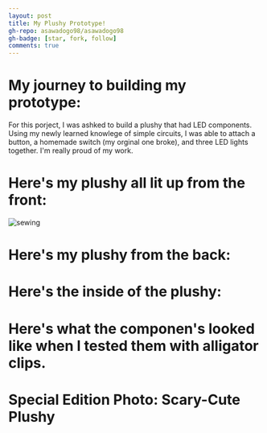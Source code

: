 ```yaml
---
layout: post
title: My Plushy Prototype!
gh-repo: asawadogo98/asawadogo98
gh-badge: [star, fork, follow]
comments: true
---
```

# My journey to building my prototype: 
 For this porject, I was ashked to build a plushy that had LED components. Using my newly learned knowlege of simple circuits, I was able to attach a button,  a homemade switch (my orginal one broke), and three LED lights together. I'm really proud of my work. 
# Here's my plushy all lit up from the front: 
![sewing](https://asawadogo98.github.io/assets/img/IMG-2999.PNG)
# Here's my plushy from the back:
# Here's the inside of the plushy:
# Here's what the componen's looked like when I tested them with  alligator clips.
# Special Edition Photo: Scary-Cute Plushy
